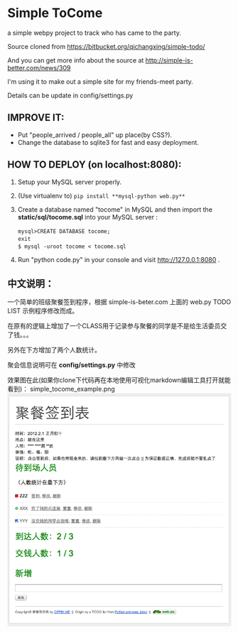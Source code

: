 # Simple ToCome

a simple webpy project to track who has came to the party.

Source cloned from <https://bitbucket.org/qichangxing/simple-todo/>

And you can get more info about the source at <http://simple-is-better.com/news/309>

I'm using it to make out a simple site for my friends-meet party.

Details can be update in config/settings.py

## IMPROVE IT:

- Put "people_arrived / people_all" up place(by CSS?).
- Change the database to sqlite3 for fast and easy deployment.

## HOW TO DEPLOY (on localhost:8080):

1. Setup your MySQL server properly.
2. (Use virtualenv to) `pip install **mysql-python web.py**`
3. Create a database named "tocome" in MySQL and then import the **static/sql/tocome.sql** into your MySQL server :


	`mysql>CREATE DATABASE tocome;`  
	`exit`  
	`$ mysql -uroot tocome < tocome.sql`

4. Run "python code.py" in your console and visit http://127.0.0.1:8080 .

## 中文说明：

一个简单的班级聚餐签到程序，根据 simple-is-beter.com 上面的 web.py TODO LIST 示例程序修改而成。

在原有的逻辑上增加了一个CLASS用于记录参与聚餐的同学是不是给生活委员交了钱。。。

另外在下方增加了两个人数统计。

聚会信息说明可在 **config/settings.py** 中修改

效果图在此(如果你clone下代码再在本地使用可视化markdown编辑工具打开就能看到)：
simple_tocome_example.png
![alt Simple ToCome](https://github.com/oppih/Simple-ToCome/raw/master/simple_tocome_example.png "Simple ToCome")

